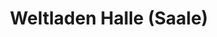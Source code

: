 ---
title: "Weltladen Halle (Saale)"
url: /halle-saale/weltladen-halle-saale/
shop: Lebensmittel
---